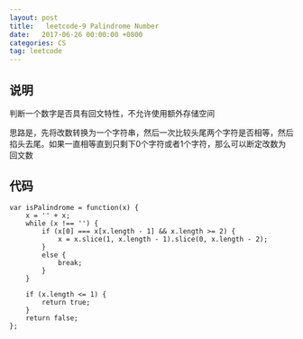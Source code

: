 ```yaml
---
layout: post
title:   leetcode-9 Palindrome Number
date:   2017-06-26 00:00:00 +0800
categories: CS
tag: leetcode
---
```

## 说明

判断一个数字是否具有回文特性，不允许使用额外存储空间

思路是，先将改数转换为一个字符串，然后一次比较头尾两个字符是否相等，然后掐头去尾。如果一直相等直到只剩下0个字符或者1个字符，那么可以断定改数为回文数



## 代码

```
var isPalindrome = function(x) {  
    x = '' + x;  
    while (x !== '') {  
        if (x[0] === x[x.length - 1] && x.length >= 2) {  
            x = x.slice(1, x.length - 1).slice(0, x.length - 2);  
        }  
        else {  
            break;  
        }  
    }  
      
    if (x.length <= 1) {  
        return true;  
    }  
    return false;  
};  
```